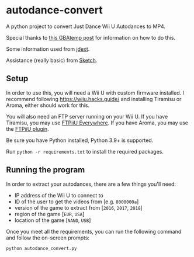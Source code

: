 # autodance-convert

A python project to convert Just Dance Wii U Autodances to MP4.

Special thanks to [this GBAtemp post](https://gbatemp.net/threads/extract-just-dance-autodance-video.493341/) for information on how to do this.

Some information used from [jdext](https://github.com/yurijmikhalevich/jdext).

Assistance (really basic) from [Sketch](https://github.com/noahpistilli).

## Setup

In order to use this, you will need a Wii U with custom firmware installed. I recommend following https://wiiu.hacks.guide/ and installing Tiramisu or Aroma, either should work for this.

You will also need an FTP server running on your Wii U. If you have Tiramisu, you may use [FTPiiU Everywhere](https://wiidatabase.de/wii-u-downloads/wii-u-tools/ftpiiu-everywhere/). If you have Aroma, you may use the [FTPiiU plugin](https://wiidatabase.de/wii-u-downloads/module-und-plugins/ftpiiu-plugin/).

Be sure you have Python installed, Python 3.9+ is supported.

Run `python -r requirements.txt` to install the required packages.

## Running the program

In order to extract your autodances, there are a few things you'll need:

- IP address of the Wii U to connect to
- ID of the user to get the videos from [e.g. `8000000a`]
- version of the game to extract from [`2016`, `2017`, `2018`]
- region of the game [`EUR`, `USA`]
- location of the game [`NAND`, `USB`]

Once you meet all the requirements, you can run the following command and follow the on-screen prompts:

```
python autodance_convert.py
```
